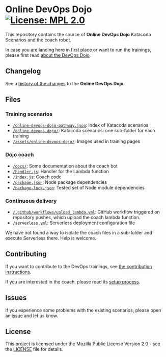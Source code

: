 # Online DevOps Dojo  [![License: MPL 2.0](https://img.shields.io/badge/License-MPL%202.0-brightgreen.svg)](https://opensource.org/licenses/MPL-2.0)

This repository contains the source of **Online DevOps Dojo** Katacoda Scenarios
and the coach robot.

In case you are landing here in first place or want to run the trainings, please
first read [about the DevOps Dojo](https://dxc-technology.github.io/about-devops-dojo/).

## Changelog

See a [history of the changes](CHANGELOG.md) to the **Online DevOps Dojo**.

## Files

### Training scenarios

- [`/online-devops-dojo-pathway.json`](online-devops-dojo-pathway.json): Index of
Katacoda scenarios
- [`/online-devops-dojo/`](online-devops-dojo/): Katacoda scenarios: one sub-folder
for each training
- [`/assets/online-devops-dojo/`](assets/online-devops-dojo/): Images used in
training pages

### Dojo coach

- [`/docs/`](docs): Some documentation about the coach bot
- [`/handler.js`](handler.js): Handler for the Lambda function
- [`/index.js`](index.js): Coach code
- [`/package.json`](package.json): Node package dependencies
- [`/package-lock.json`](package-lock.json): Tested set of Node module dependencies

### Continuous delivery

- [`/.github/workflows/upload_lambda.yml`](.github/workflows/upload_lambda.yml):
  GitHub workflow triggered on repository pushes, which upload the coach lambda function.
- [`/serverless.yml`](serverless.yml): Serverless deployment configuration file

We have not found a way to isolate the coach files in a sub-folder and execute Serverless
there. Help is welcome.

## Contributing

If you want to contribute to the DevOps trainings, see [the contribution instructions](CONTRIBUTING.md).

If you are interested in the coach, please read its [setup process](docs/bot-setup.md).

## Issues

If you experience some problems with the existing scenarios, please open an
[issue](https://github.com/dxc-technology/online-devops-dojo/issues/new/choose)
and let us know.

## License

This project is licensed under the Mozilla Public License Version 2.0 - see
the [LICENSE](LICENSE) file for details.
